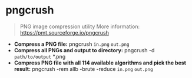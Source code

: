 # pngcrush
> PNG image compression utility
> More information: <https://pmt.sourceforge.io/pngcrush>
- **Compress a PNG file:**
pngcrush `in.png` `out.png`
- **Compress all PNGs and output to directory:**
pngcrush -d `path/to/output` *.png
- **Compress PNG file with all 114 available algorithms and pick the best result:**
pngcrush -rem allb -brute -reduce `in.png` `out.png`
